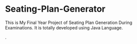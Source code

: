 # Seating-Plan-Generator

This is My Final Year Project of Seating Plan Generation During Examinations. It is totally developed using Java Language.










































.






































